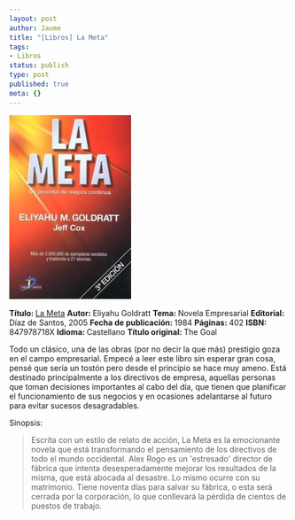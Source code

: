 ```yaml
---
layout: post
author: Jaume
title: "[Libros] La Meta"
tags:
- Libros
status: publish
type: post
published: true
meta: {}
---
```

<img src="../images_posts/LaMeta.jpg">

<b>Título: </b><a href="http://www.elcorteingles.es/libros/producto/libro_descripcion.asp?CODIISBN=847978718X">La Meta</a>
<b>Autor: </b>Eliyahu Goldratt
<b>Tema: </b>Novela Empresarial
<b>Editorial: </b>Díaz de Santos, 2005
<b>Fecha de publicación: </b>1984
<b>Páginas: </b>402
<b>ISBN: </b>847978718X
<b>Idioma: </b>Castellano
<b>Título original: </b>The Goal


Todo un clásico, una de las obras (por no decir la que más) prestigio goza en el campo empresarial. Empecé a leer este libro sin esperar gran cosa, pensé que sería un tostón pero desde el principio se hace muy ameno. Está destinado principalmente a los directivos de empresa, aquellas personas que toman decisiones importantes al cabo del día, que tienen que planificar el funcionamiento de sus negocios y en ocasiones adelantarse al futuro para evitar sucesos desagradables. 


Sinopsis:
<blockquote>Escrita con un estilo de relato de acción, La Meta es la emocionante novela que está transformando el pensamiento de los directivos de todo el mundo occidental. Alex Rogo es un 'estresado' director de fábrica que intenta desesperadamente mejorar los resultados de la misma, que está abocada al desastre. Lo mismo ocurre con su matrimonio. Tiene noventa días para salvar su fábrica, o esta será cerrada por la corporación, lo que conllevará la pérdida de cientos de puestos de trabajo.</blockquote>
